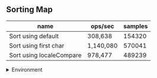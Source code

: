 ## Sorting Map

|name|ops/sec|samples|
|-|-|-|
|Sort using default|308,638|154320|
|Sort using first char|1,140,080|570041|
|Sort using localeCompare|978,477|489239|


<details>
<summary>Environment</summary>

* __Machine:__ linux x64 | 4 vCPUs | 7.6GB Mem
* __Run:__ Mon Sep 02 2024 18:19:28 GMT+0000 (Coordinated Universal Time)
</details>

<!--
{"environment":{"platform":"linux","arch":"x64","cpus":4,"totalMemory":7.588970184326172},"benchmarks":[{"name":"Sort using default","opsSec":308638.1018756529,"samples":154320},{"name":"Sort using first char","opsSec":1140080.3058397726,"samples":570041},{"name":"Sort using localeCompare","opsSec":978477.4207414698,"samples":489239}]}-->
